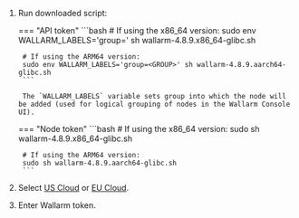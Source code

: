 1. Run downloaded script:

    === "API token"
        ```bash
        # If using the x86_64 version:
        sudo env WALLARM_LABELS='group=<GROUP>' sh wallarm-4.8.9.x86_64-glibc.sh

        # If using the ARM64 version:
        sudo env WALLARM_LABELS='group=<GROUP>' sh wallarm-4.8.9.aarch64-glibc.sh
        ```        

        The `WALLARM_LABELS` variable sets group into which the node will be added (used for logical grouping of nodes in the Wallarm Console UI).

    === "Node token"
        ```bash
        # If using the x86_64 version:
        sudo sh wallarm-4.8.9.x86_64-glibc.sh

        # If using the ARM64 version:
        sudo sh wallarm-4.8.9.aarch64-glibc.sh
        ```

1. Select [US Cloud](https://us1.my.wallarm.com/) or [EU Cloud](https://my.wallarm.com/).
1. Enter Wallarm token.